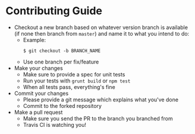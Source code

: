 # Contributing Guide

- Checkout a new branch based on whatever version branch is available (if none then branch from `master`) and name it to what you intend to do:
  - Example:
    ````
    $ git checkout -b BRANCH_NAME
    ````
  - Use one branch per fix/feature
- Make your changes
  - Make sure to provide a spec for unit tests
  - Run your tests with `grunt build` or `npm test`
  - When all tests pass, everything's fine
- Commit your changes
  - Please provide a git message which explains what you've done
  - Commit to the forked repository
- Make a pull request
  - Make sure you send the PR to the branch you branched from
  - Travis CI is watching you!
